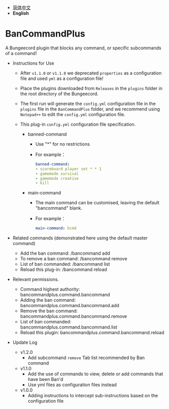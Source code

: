 - [简体中文](./README.md)
- **English**

# BanCommandPlus

A Bungeecord plugin that blocks any command, or specific subcommands of a command!

- Instructions for Use

  - After `v1.1.0` or `v1.1.0` we deprecated `properties` as a configuration file and used `yml` as a configuration file!

  - Place the plugins downloaded from `Releases` in the `plugins` folder in the root directory of the Bungeecord.

  - The first run will generate the `config.yml` configuration file in the `plugins` file in the `BanCommandPlus` folder, and we recommend using `Notepad++` to edit the `config.yml` configuration file.

  - This plug-in `config.yml` configuration file specification.

    - banned-command

      - Use "*" for no restrictions

      - For example：

        ```yaml
        banned-command:
        - scoreboard player set * * 1
        - gamemode survival
        - gamemode creative
        - kill
        ```

    - main-command

      - The main command can be customised, leaving the default "bancommand" blank.

      - For example：

        ```yaml
        main-command: bcmd
        ```

- Related commands (demonstrated here using the default master command)
  - Add the ban command: /bancommand add <command>
  - To remove a ban command: /bancommand remove <command>
  - List of ban commanded: /bancommand list
  - Reload this plug-in: /bancommand reload
- Relevant permissions.
  - Command highest authority: bancommandplus.command.bancommand
  - Adding the ban command: bancommandplus.command.bancommand.add
  - Remove the ban command: bancommandplus.command.bancommand.remove
  - List of ban commanded: bancommandplus.command.bancommand.list
  - Reload this plugin: bancommandplus.command.bancommand.reload
- Update Log
  - v1.2.0
    - Add subcommand `remove` Tab list recommended by Ban command
  - v1.1.0
    - Add the use of commands to view, delete or add commands that have been Ban'd
    - Use yml files as configuration files instead
  - v1.0.0
    - Adding instructions to intercept sub-instructions based on the configuration file
